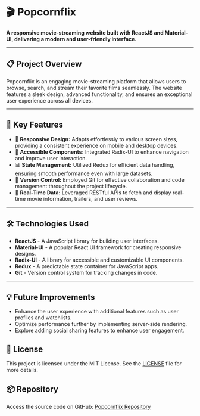 <h1>🎬 Popcornflix</h1>

<p><strong>A responsive movie-streaming website built with ReactJS and Material-UI, delivering a modern and user-friendly interface.</strong></p>

<hr>

<h2>📋 Project Overview</h2>
<p>Popcornflix is an engaging movie-streaming platform that allows users to browse, search, and stream their favorite films seamlessly. The website features a sleek design, advanced functionality, and ensures an exceptional user experience across all devices.</p>

<hr>

<h2>🚀 Key Features</h2>
<ul>
    <li>📱 <strong>Responsive Design:</strong> Adapts effortlessly to various screen sizes, providing a consistent experience on mobile and desktop devices.</li>
    <li>🔧 <strong>Accessible Components:</strong> Integrated Radix-UI to enhance navigation and improve user interaction.</li>
    <li>📊 <strong>State Management:</strong> Utilized Redux for efficient data handling, ensuring smooth performance even with large datasets.</li>
    <li>🔄 <strong>Version Control:</strong> Employed Git for effective collaboration and code management throughout the project lifecycle.</li>
    <li>📡 <strong>Real-Time Data:</strong> Leveraged RESTful APIs to fetch and display real-time movie information, trailers, and user reviews.</li>
</ul>

<hr>

<h2>🛠️ Technologies Used</h2>
<ul>
    <li><strong>ReactJS</strong> - A JavaScript library for building user interfaces.</li>
    <li><strong>Material-UI</strong> - A popular React UI framework for creating responsive designs.</li>
    <li><strong>Radix-UI</strong> - A library for accessible and customizable UI components.</li>
    <li><strong>Redux</strong> - A predictable state container for JavaScript apps.</li>
    <li><strong>Git</strong> - Version control system for tracking changes in code.</li>
</ul>

<hr>

<h2>💡 Future Improvements</h2>
<ul>
    <li>Enhance the user experience with additional features such as user profiles and watchlists.</li>
    <li>Optimize performance further by implementing server-side rendering.</li>
    <li>Explore adding social sharing features to enhance user engagement.</li>
</ul>


<h2>📄 License</h2>
<p>This project is licensed under the MIT License. See the <a href="LICENSE">LICENSE</a> file for more details.</p>


<h2>📦 Repository</h2>
<p>Access the source code on GitHub: <a href="https://github.com/p-dot-max/Popcornflix.git" target="_blank">Popcornflix Repository</a></p>

